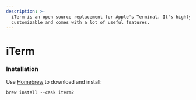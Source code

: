 ```yaml
---
description: >-
  iTerm is an open source replacement for Apple's Terminal. It's highly
  customizable and comes with a lot of useful features.
---
```


# iTerm

### Installation <a id="installation"></a>

Use [Homebrew](https://sourabhbajaj.com/mac-setup/Homebrew/) to download and install:

```text
brew install --cask iterm2
```

